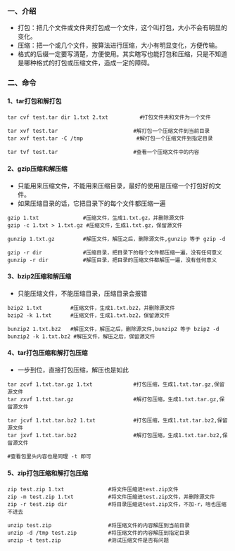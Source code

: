 ### 一、介绍

- 打包：把几个文件或文件夹打包成一个文件，这个叫打包，大小不会有明显的变化。
- 压缩：把一个或几个文件，按算法进行压缩，大小有明显变化，方便传输。
- 格式的后缀一定要写清楚，方便使用。其实瞎写也能打包和压缩，只是不知道是哪种格式的打包或压缩文件，造成一定的障碍。

### 二、命令

#### 1、tar打包和解打包

```shell
tar cvf test.tar dir 1.txt 2.txt		  #打包文件夹和文件为一个文件

tar xvf test.tar						#解打包一个压缩文件到当前目录
tar xvf test.tar -C /tmp				 #解打包一个压缩文件到指定目录

tar tvf test.tar						#查看一个压缩文件中的内容
```

#### 2、gzip压缩和解压缩

- 只能用来压缩文件，不能用来压缩目录，最好的使用是压缩一个打包好的文件。
- 如果压缩目录的话，它把目录下的每个文件都压缩一遍

```shell
gzip 1.txt				#压缩文件，生成1.txt.gz，并删除源文件
gzip -c 1.txt > 1.txt.gz #压缩文件，生成1.txt.gz，保留源文件

gunzip 1.txt.gz			#解压文件，解压之后，删除源文件,gunzip 等于 gzip -d

gzip -r dir          	#压缩目录，把目录下的每个文件都压缩一遍，没有任何意义
gunzip -r dir			#解压目录，把目录的压缩文件都解压一遍，没有任何意义
```

#### 3、bzip2压缩和解压缩

- 只能压缩文件，不能压缩目录，压缩目录会报错

```shell
bzip2 1.txt			#压缩文件，生成1.txt.bz2，并删除源文件
bzip2 -k 1.txt		#压缩文件，生成1.txt.bz2，保留源文件

bunzip2 1.txt.bz2   #解压文件，解压之后，删除源文件,bunzip2 等于 bzip2 -d
bunzip2 -k 1.txt.bz2 #解压文件，解压之后，保留源文件
```

#### 4、tar打包压缩和解打包压缩

- 一步到位，直接打包压缩，解压也是如此

```shell
tar zcvf 1.txt.tar.gz 1.txt     		#打包压缩，生成1.txt.tar.gz,保留源文件
tar zxvf 1.txt.tar.gz					#解打包压缩，生成1.txt.tar.gz,保留源文件

tar jcvf 1.txt.tar.bz2 1.txt			#打包压缩，生成1.txt.tar.bz2,保留源文件
tar jxvf 1.txt.tar.bz2					#解打包压缩，生成1.txt.tar.bz2,保留源文件

#查看包里头内容也是同理 -t 即可
```

#### 5、zip打包压缩和解打包压缩

```shell
zip test.zip 1.txt				#将文件压缩进test.zip文件
zip -m test.zip 1.txt			#将文件压缩进test.zip文件，并删除源文件
zip -r test.zip dir				#将目录压缩进test.zip文件，不加-r，啥也压缩不进去

unzip test.zip					#将压缩文件的内容解压到当前目录
unzip -d /tmp test.zip  		#将压缩文件的内容解压到指定目录
unzip -t test.zip				#测试压缩文件是否有问题
```

